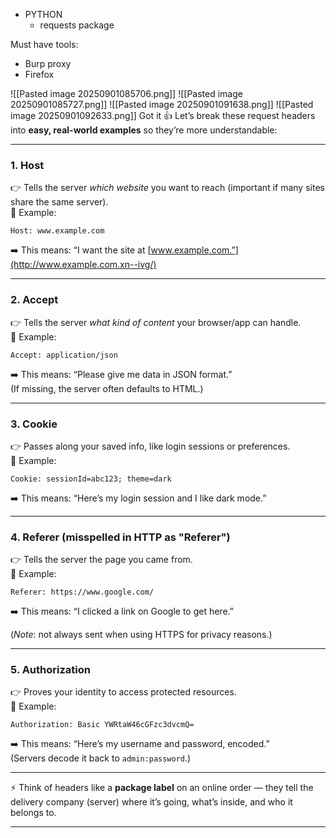 
- PYTHON
	- requests package


Must have tools:

- Burp proxy
- Firefox


![[Pasted image 20250901085706.png]]
![[Pasted image 20250901085727.png]]
 ![[Pasted image 20250901091638.png]]
 ![[Pasted image 20250901092633.png]]
 Got it 👍 Let’s break these request headers into **easy, real-world examples** so they’re more understandable:

---

### 1. **Host**

👉 Tells the server _which website_ you want to reach (important if many sites share the same server).  
🔹 Example:

```
Host: www.example.com
```

➡️ This means: “I want the site at [www.example.com.”](http://www.example.com.xn--ivg/)

---

### 2. **Accept**

👉 Tells the server _what kind of content_ your browser/app can handle.  
🔹 Example:

```
Accept: application/json
```

➡️ This means: “Please give me data in JSON format.”  
(If missing, the server often defaults to HTML.)

---

### 3. **Cookie**

👉 Passes along your saved info, like login sessions or preferences.  
🔹 Example:

```
Cookie: sessionId=abc123; theme=dark
```

➡️ This means: “Here’s my login session and I like dark mode.”

---

### 4. **Referer** (misspelled in HTTP as "Referer")

👉 Tells the server the page you came from.  
🔹 Example:

```
Referer: https://www.google.com/
```

➡️ This means: “I clicked a link on Google to get here.”

(_Note_: not always sent when using HTTPS for privacy reasons.)

---

### 5. **Authorization**

👉 Proves your identity to access protected resources.  
🔹 Example:

```
Authorization: Basic YWRtaW46cGFzc3dvcmQ=
```

➡️ This means: “Here’s my username and password, encoded.”  
(Servers decode it back to `admin:password`.)

---

⚡ Think of headers like a **package label** on an online order — they tell the delivery company (server) where it’s going, what’s inside, and who it belongs to.

---

